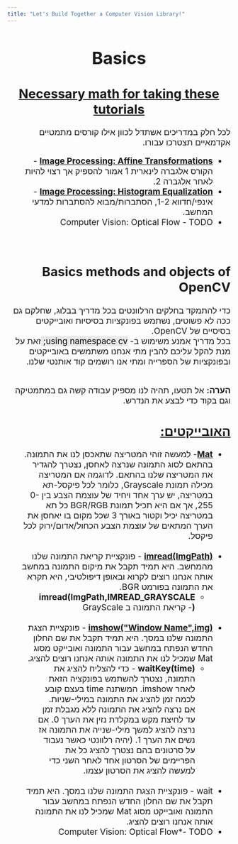 ```yaml
---
title: "Let's Build Together a Computer Vision Library!"
---
```



<div dir="rtl" style="font-size:19px;">
   <h1 align=center>Basics</h1>
  <h2 align=center><u> Necessary math for taking these tutorials </u></h2> 
  לכל חלק במדריכים אשתדל לכוון אילו קורסים מתמטיים אקדמאיים תצטרכו עבורו. 
  <br>
  <ul>
  <li> <u><b>Image Processing: Affine Transformations</b></u> -  הקורס אלגברה לינארית 1 אמור להספיק אך רצוי להיות לאחר אלגברה 2.</li>
  <li> <u><b>Image Processing: Histogram Equalization</b></u> - אינפי/חדווא 1-2, הסתברות/מבוא להסתברות למדעי המחשב.</li>
  <li> Computer Vision: Optical Flow - TODO</li>
</ul>
   <br>

  <h2> Basics methods and objects of OpenCV </h2> 
  כדי להתמקד בחלקים הרלוונטים בכל מדריך בבלוג, שחלקם גם ככה לא פשוטים, נשתמש בפונקציות בסיסיות ואובייקטים בסיסיים של
  OpenCV. 
  <br>
  בכל מדריך אמנע משימוש ב- 
 <mark style="background-color:rgba(220, 220, 220,0.6)">
  using namespace cv;   
</mark> 
זאת על מנת להקל עליכם להבין מתי אנחנו משתמשים באובייקטים ובפונקציות של הספרייה ומתי אנו רושמים קוד אותנטי שלנו.
  <br><br>
  
  <b>הערה:</b> אל תטעו, תהיה לנו מספיק עבודה קשה גם במתמטיקה וגם בקוד כדי לבצע את הנדרש.
  <br>
    <h2><u><b> האובייקטים: </b></u></h2> 
  <ul>
  <li><b><u>Mat</u></b>- למעשה זוהי המטריצה שתאכסן לנו את התמונה. בהתאם לסוג התמונה שנרצה לאחסן, נצטרך להגדיר את המטריצה שלנו בהתאם. 
  לדוגמה אם המטריצה מכילה תמונת
  Grayscale, 
  כלומר לכל פיקסל-תא במטריצה, יש ערך אחד ויחיד של עוצמת הצבע בין 0-255, אך אם היא תכיל תמונת 
  BGR/RGB
  כל תא במטריצה יכיל וקטור באורך 3 שכל מקום בו יאחסן את הערך המתאים של עוצמת הצבע הכחול/אדום/ירוק לכל פיקסל.</li>
<br>
  <li> <u><b>imread(ImgPath)</b></u> -  פונקציית קריאת התמונה שלנו מהמחשב. היא תמיד תקבל את מיקום התמונה במחשב אותה אנחנו רוצים לקרוא ובאופן דיפולטיבי, היא תקרא את התמונה בפורמט 
  BGR.
  <ul>
      <li><b>imread(ImgPath,IMREAD_GRAYSCALE)</b>- קריאת התמונה ב GrayScale</li>
    </ul>
   </li>
  <br>
  <li><b><u>imshow("Window Name",img)</u></b> - פונקציית הצגת התמונה שלנו במסך. היא תמיד תקבל את שם החלון החדש הנפתח במחשב עבור התמונה ואובייקט מסוג
  Mat 
  שמכיל לנו את התמונה אותה אנחנו רוצים להציג.
   <ul>
      <li><b>waitKey(time)</b> - כדי להצליח להציג את התמונה, נצטרך להשתמש בפונקציה הזאת לאחר 
      imshow. 
      המשתנה 
      time 
      בעצם קובע לכמה זמן להציג את התמונה במילי-שניות.
      <br>
      אם נרצה להציג את התמונה ללא מגבלת זמן עד לחיצת מקש במקלדת נזין את הערך 0.
      אם נרצה להציג למשך מילי-שנייה את התמונה אז נשים את הערך 1. (יהיה רלוונטי כאשר נעבוד על סרטונים בהם נצטרך להציג כל את הפריימים של הסרטון אחד לאחר השני כדי למעשה להציג את הסרטון עצמו.</li>
    </ul>
  
  </li>
  <br>
  <li>wait - פונקציית הצגת התמונה שלנו במסך. היא תמיד תקבל את שם החלון החדש הנפתח במחשב עבור התמונה ואובייקט מסוג
  Mat 
  שמכיל לנו את התמונה אותה אנחנו רוצים להציג.</li>
  <li>Computer Vision: Optical Flow*- TODO</li>
</ul>








  </div>